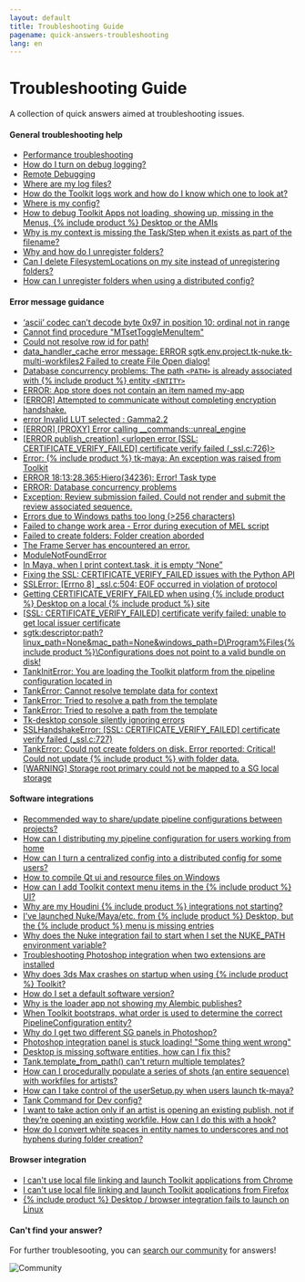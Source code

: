 ```yaml
---
layout: default
title: Troubleshooting Guide
pagename: quick-answers-troubleshooting
lang: en
---
```


Troubleshooting Guide
===

A collection of quick answers aimed at troubleshooting issues.

#### General troubleshooting help

- [Performance troubleshooting](./troubleshooting/performance-troubleshooting.md)
- [How do I turn on debug logging?](./troubleshooting/turn-debug-logging-on.md)
- [Remote Debugging](https://community.shotgridsoftware.com/t/remote-debugging/3869)
- [Where are my log files?](./troubleshooting/where-are-my-log-files.md)
- [How do the Toolkit logs work and how do I know which one to look at?](https://community.shotgridsoftware.com/t/how-do-the-toolkit-logs-work-and-how-do-i-know-which-one-to-look-at/6721)
- [Where is my config?](https://community.shotgridsoftware.com/t/ive-asked-a-client-for-their-config-but-they-dont-know-where-it-is/6729)
- [How to debug Toolkit Apps not loading, showing up, missing in the Menus, {% include product %} Desktop or the AMIs](https://community.shotgridsoftware.com/t/how-to-debug-toolkit-apps-not-loading-showing-up-missing-in-the-menus-shotgun-desktop-or-the-amis/6739)
- [Why is my context is missing the Task/Step when it exists as part of the filename?](./troubleshooting/context-missing-task-step.md)
- [Why and how do I unregister folders?](https://community.shotgridsoftware.com/t/toolkit-episode-sequence-shot-task/4604)
- [Can I delete FilesystemLocations on my site instead of unregistering folders?](https://community.shotgridsoftware.com/t/unregistering-folders-in-tank-vs-moving-file-system-locations-to-trash/536)
- [How can I unregister folders when using a distributed config?](https://community.shotgridsoftware.com/t/how-can-i-unregister-folders-when-using-a-distributed-config)

#### Error message guidance
- [‘ascii’ codec can’t decode byte 0x97 in position 10: ordinal not in range](https://community.shotgridsoftware.com/t/ascii-problem/7688)
- [Cannot find procedure "MTsetToggleMenuItem"](https://community.shotgridsoftware.com/t/tk-maya-cannot-find-procedure-mtsettogglemenuitem/4629)
- [Could not resolve row id for path!](https://community.shotgridsoftware.com/t/how-to-troubleshoot-folder-creation-errors/3578)
- [data_handler_cache error message: ERROR sgtk.env.project.tk-nuke.tk-multi-workfiles2 Failed to create File Open dialog!](https://community.shotgridsoftware.com/t/data-handler-cache-error/10955)
- [Database concurrency problems: The path `<PATH>` is already associated with {% include product %} entity `<ENTITY>`](https://community.shotgridsoftware.com/t/how-to-troubleshoot-folder-creation-errors/3578)
- [ERROR: App store does not contain an item named my-app](https://community.shotgridsoftware.com/t/tank-validate-errors-on-custom-apps/10674)
- [[ERROR] Attempted to communicate without completing encryption handshake.](https://community.shotgridsoftware.com/t/shotgun-desktop-browser-integration/3574)
- [error Invalid LUT selected : Gamma2.2](https://community.shotgridsoftware.com/t/what-to-do-when-publish-from-aces-nuke-script-fails-with-error-invalid-lut-selected-gamma2-2)
- [[ERROR] [PROXY] Error calling __commands::unreal_engine](https://community.shotgridsoftware.com/t/error-launching-ue4-from-shotgun/8938)
- [[ERROR publish_creation] <urlopen error [SSL: CERTIFICATE_VERIFY_FAILED] certificate verify failed (_ssl.c:726)>](https://community.shotgridsoftware.com/t/ssl-certificate-error-on-sgtk-util-regiter-publish/3291)
- [Error: {% include product %} tk-maya: An exception was raised from Toolkit](https://community.shotgridsoftware.com/t/custom-app-args/8893)
- [ERROR 18:13:28.365:Hiero(34236): Error! Task type](https://community.shotgridsoftware.com/t/cant-get-shotgun-toolkit-to-work-with-nuke-studio-config-default2/4586)
- [ERROR: Database concurrency problems](https://community.shotgridsoftware.com/t/how-to-troubleshoot-folder-creation-errors/3578/2)
- [Exception: Review submission failed. Could not render and submit the review associated sequence.](https://community.shotgridsoftware.com/t/nuke-submit-for-review-py/10026)
- [Errors due to Windows paths too long (>256 characters)](https://community.shotgridsoftware.com/t/errors-due-to-windows-paths-too-long-256-characters/10101)
- [Failed to change work area - Error during execution of MEL script](https://community.shotgridsoftware.com/t/new-file-maya-action-error/8225)
- [Failed to create folders: Folder creation aborded](https://community.shotgridsoftware.com/t/error-in-toolkit-after-renaming-asset/4108)
- [The Frame Server has encountered an error.](https://community.shotgridsoftware.com/t/the-frame-server-has-encountered-an-error/11192)
- [ModuleNotFoundError](https://community.shotgridsoftware.com/t/bootstrap-sgtk-modulenotfounderror/11708)
- [In Maya, when I print context.task, it is empty “None”](https://community.shotgridsoftware.com/t/context-task-none/3705)
- [Fixing the SSL: CERTIFICATE_VERIFY_FAILED issues with the Python API](./troubleshooting/fix-ssl-certificate-verify-failed.md)
- [SSLError: [Errno 8] _ssl.c:504: EOF occurred in violation of protocol](https://community.shotgridsoftware.com/t/sslerror-in-nuke-10-5/9299)
- [Getting CERTIFICATE_VERIFY_FAILED when using {% include product %} Desktop on a local {% include product %} site](https://community.shotgridsoftware.com/t/getting-certificate-verify-failed-when-using-shotgun-desktop-on-a-local-shotgun-site/10466)
- [[SSL: CERTIFICATE_VERIFY_FAILED] certificate verify failed: unable to get local issuer certificate](https://community.shotgridsoftware.com/t/certificate-verify-failed-error-on-windows/8860)
- [sgtk:descriptor:path?linux_path=None&mac_path=None&windows_path=D\Program%Files\{% include product %}\Configurations does not point to a valid bundle on disk!](https://community.shotgridsoftware.com/t/first-time-setting-up-shotgun-and-i-have-this-error/9384)
- [TankInitError: You are loading the Toolkit platform from the pipeline configuration located in](https://community.shotgridsoftware.com/t/tankiniterror-loading-toolkit-platform-from-a-different-project/9342)
- [TankError: Cannot resolve template data for context](https://community.shotgridsoftware.com/t/tank-folder-creation/8674)
- [TankError: Tried to resolve a path from the template](https://community.shotgridsoftware.com/t/unable-to-save-file-in-a-specific-task/9686)
- [TankError: Tried to resolve a path from the template](https://community.shotgridsoftware.com/t/error-when-resolving-path-from-template-at-new-file-open-missing-fields/6468)
- [Tk-desktop console silently ignoring errors](https://community.shotgridsoftware.com/t/tk-desktop-console-silently-ignoring-errors/8570)
- [SSLHandshakeError: [SSL: CERTIFICATE_VERIFY_FAILED] certificate verify failed (_ssl.c:727)](https://community.shotgridsoftware.com/t/using-shotgun-desktop-behind-an-firewall-with-ssl-introspection/11434)
- [TankError: Could not create folders on disk. Error reported: Critical! Could not update {% include product %} with folder data.](https://community.shotgridsoftware.com/t/adding-an-operating-system-for-existing-project/10129)
- [[WARNING] Storage root primary could not be mapped to a SG local storage](https://community.shotgridsoftware.com/t/use-google-drive-as-primary-storage/11185)


#### Software integrations
- [Recommended way to share/update pipeline configurations between projects?](https://community.shotgridsoftware.com/t/recommended-way-to-share-update-pipeline-configurations-between-projects/5609)
- [How can I distributing my pipeline configuration for users working from home](https://community.shotgridsoftware.com/t/distributing-your-pipeline-configuration-to-users-working-from-home/7910)
- [How can I turn a centralized config into a distributed config for some users?](https://community.shotgridsoftware.com/t/turning-a-centralized-config-into-a-distributed-config-for-some-users/7744)
- [How to compile Qt ui and resource files on Windows](https://community.shotgridsoftware.com/t/how-to-compile-qt-ui-and-resource-files-on-windows/7099)
- [How can I add Toolkit context menu items in the {% include product %} UI?](https://community.shotgridsoftware.com/t/toolkit-context-menu-items/8426)
- [Why are my Houdini {% include product %} integrations not starting?](./troubleshooting/houdini-integrations-not-starting.md)
- [I've launched Nuke/Maya/etc. from {% include product %} Desktop, but the {% include product %} menu is missing entries](./troubleshooting/menu-entries-missing-in-launched-dcc.md)
- [Why does the Nuke integration fail to start when I set the NUKE_PATH environment variable?](./troubleshooting/nuke-path-environment-variable.md)
- [Troubleshooting Photoshop integration when two extensions are installed](./troubleshooting/two-photoshop-shotgun-extensions.md)
- [Why does 3ds Max crashes on startup when using {% include product %} Toolkit?](./troubleshooting/3dsmax-crashes-on-startup.md)
- [How do I set a default software version?](https://community.shotgridsoftware.com/t/setting-a-default-software-version/1116)
- [Why is the loader app not showing my Alembic publishes?](https://community.shotgridsoftware.com/t/why-is-the-loader-app-not-showing-my-alembic-publishes/906)
- [When Toolkit bootstraps, what order is used to determine the correct PipelineConfiguration entity?](https://community.shotgridsoftware.com/t/when-toolkit-bootstraps-what-order-is-used-to-determine-the-correct-pipelineconfiguration-entity/7400)
- [Why do I get two different SG panels in Photoshop?](https://community.shotgridsoftware.com/t/why-do-i-get-two-different-sg-panels-in-photoshop/6976)
- [Photoshop integration panel is stuck loading! "Some thing went wrong"](https://community.shotgridsoftware.com/t/photoshop-integration-panel-is-stuck-loading-some-thing-went-wrong/6977)
- [Desktop is missing software entities, how can I fix this?](https://community.shotgridsoftware.com/t/shotgun-deskop-missing-software-entities-help/858)
- [Tank.template_from_path() can't return multiple templates?](https://community.shotgridsoftware.com/t/tank-template-from-path-cant-return-multiple-templates/614)
- [How can I procedurally populate a series of shots (an entire sequence) with workfiles for artists?](https://community.shotgridsoftware.com/t/create-first-maya-workfile/3029)
- [How can I take control of the userSetup.py when users launch tk-maya?](https://community.shotgridsoftware.com/t/maya-usersetup-py/3993)
- [Tank Command for Dev config?](https://community.shotgridsoftware.com/t/tank-command-for-dev-config/3373)
- [I want to take action only if an artist is opening an existing publish, not if they’re opening an existing workfile. How can I do this with a hook?](https://community.shotgridsoftware.com/t/open-from-publish-in-tk-multi-workfiles2-scene-operation-hooks/352)
- [How do I convert white spaces in entity names to underscores and not hyphens during folder creation?](https://community.shotgridsoftware.com/t/how-do-i-convert-white-spaces-in-entity-names-to-underscores-and-not-hyphens-during-folder-creation/48)

#### Browser integration
- [I can't use local file linking and launch Toolkit applications from Chrome](./troubleshooting/cant-use-file-linking-toolkit-app-chrome.md)
- [I can't use local file linking and launch Toolkit applications from Firefox](./troubleshooting/cant-use-file-linking-toolkit-app-firefox.md)
- [{% include product %} Desktop / browser integration fails to launch on Linux](./troubleshooting/browser-integration-fails-linux.md)

#### Can't find your answer?
For further troublesooting, you can [search our community](https://community.shotgridsoftware.com) for answers!

![Community](images/search_community.gif)
